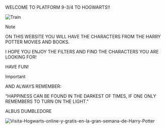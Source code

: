 WELCOME TO PLATFORM 9-3/4 TO HOGWARTS!!

![Train](https://github.com/Adalab/modulo-3-evaluacion-final-MARTABLANCOORTE/assets/147755354/a685b301-8afb-4283-a89a-9cf318ce4292)

> [!NOTE]
> ON THIS WEBSITE YOU WILL HAVE THE CHARACTERS FROM THE HARRY POTTER MOVIES AND BOOKS.
>
> I HOPE YOU ENJOY THE FILTERS AND FIND THE CHARACTERS YOU ARE LOOKING FOR!
>
> HAVE FUN!

> [!IMPORTANT]
> AND ALWAYS REMEMBER: 
>
> "HAPPINESS CAN BE FOUND IN THE DARKEST OF TIMES, IF ONE ONLY REMEMBERS TO TURN ON THE LIGHT."
>
> ALBUS DUMBLEDORE
> 

![Visita-Hogwarts-online-y-gratis-en-la-gran-semana-de-Harry-Potter](https://github.com/Adalab/modulo-3-evaluacion-final-MARTABLANCOORTE/assets/147755354/fc207b84-5caa-475f-bc5e-ebd08c7816b5)
